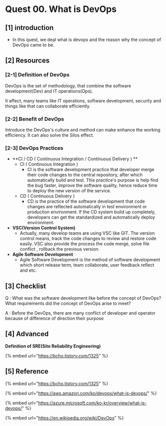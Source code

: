 # Quest 00. What is DevOps

## \[1] introduction 

* In this quest, we deal what is devops and the reason why the concept of DevOps came to be.

## \[2] Resources

### \[2-1] **Definition of DevOps**

DevOps is the set of methodology, that combine the software development(Dev) and IT operations(Ops). 

It affect, many teams like IT operations, software development, security and things like that can collaborate efficiently.

### \[2-2] Benefit of DevOps

 Introduce the DevOps's culture and method can make enhance the working efficiency. It can also solve the Silos effect. 

### **\[2-3] DevOps Practices**

* **CI / CD ( Continuous Integration / Continuous Delivery ) **
  * CI ( Continuous Integration )
    * CI is the software development practice that developer merge their code changes to the central repository, after which automatically build and test. This practice's purpose is help find the bug faster, improve the software quality, hence reduce time to deploy the new version of the service. 
  * CD ( Continuous Delivery )
    * CD is the practice of the software development that code changes are reflected automatically in test environment or production environment. If the CD system build up completely, developers can get the standardized and automatically deploy environment.
* **VSC(Version Control System)**
  * Actually, many develop teams are using VSC like GIT. The version control means, track the code changes to review and restore code easily. VSC also provide the process the code merge, solve file conflict , rollback the previous version.
* **Agile Software Development**
  * Agile Software Development is the method of software development which short release term, team collaborate, user feedback reflect and etc. 

## \[3] Checklist 

Q : What was the software development like before the concept of DevOps? What requirements did the concept of DevOps arise to meet?

A : Before the DevOps, there are many conflict of developer and operator because of difference of direction their purpose

## \[4] Advanced

**Definition of SRE(Site Reliability Engineering)**

{% embed url="https://bcho.tistory.com/1325" %}

## \[5] Reference 

{% embed url="https://bcho.tistory.com/1325" %}

{% embed url="https://aws.amazon.com/ko/devops/what-is-devops/" %}

{% embed url="https://azure.microsoft.com/ko-kr/overview/what-is-devops/" %}

{% embed url="https://en.wikipedia.org/wiki/DevOps" %}

